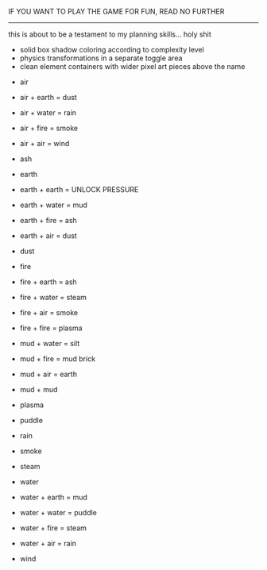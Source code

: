 IF YOU WANT TO PLAY THE GAME FOR FUN, READ NO FURTHER

------------------------------------------------------

this is about to be a testament to my planning skills... holy shit

+ solid box shadow coloring according to complexity level
+ physics transformations in a separate toggle area
+ clean element containers with wider pixel art pieces above the name

- air
- air + earth = dust
- air + water = rain
- air + fire = smoke
- air + air = wind

- ash

- earth
- earth + earth = UNLOCK PRESSURE
- earth + water = mud
- earth + fire = ash
- earth + air = dust

- dust

- fire
- fire + earth = ash
- fire + water = steam
- fire + air = smoke
- fire + fire = plasma

- mud + water = silt
- mud + fire = mud brick
- mud + air = earth
- mud + mud

- plasma

- puddle

- rain

- smoke

- steam

- water
- water + earth = mud
- water + water = puddle
- water + fire = steam
- water + air = rain

- wind